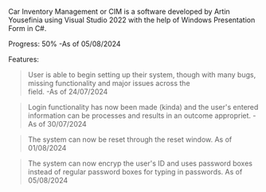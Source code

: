 Car Inventory Management or CIM is a software developed by Artin Yousefinia using Visual Studio 2022 with the help of Windows Presentation Form in C#.

Progress: 50% -As of 05/08/2024

Features:
  > User is able to begin setting up their system, though with many bugs, missing functionality and major issues across the   
    field. -As of 24/07/2024

  > Login functionality has now been made (kinda) and the user's entered information can be processes and results in an 
    outcome appropriet. -As of 30/07/2024

  > The system can now be reset through the reset window. As of 01/08/2024

  > The system can now encryp the user's ID and uses password boxes instead of regular password boxes for typing in passwords. As of 05/08/2024 
